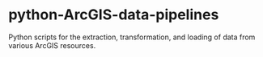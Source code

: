 # python-ArcGIS-data-pipelines
Python scripts for the extraction, transformation, and loading of data from various ArcGIS resources.
